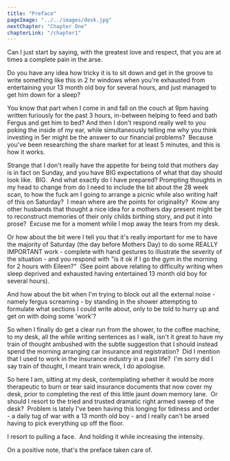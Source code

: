 ```yaml
---
title: "Preface"
pageImage: "../../images/desk.jpg"
nextChapter: "Chapter One"
chapterLink: "/chapter1"
---
```


Can I just start by saying, with the greatest love and respect, that you are at times a complete pain in the arse.

Do you have any idea how tricky it is to sit down and get in the groove to write something like this in 2 hr windows when you're exhausted from entertaining your 13 month old boy for several hours, and just managed to get him down for a sleep?

You know that part when I come in and fall on the couch at 9pm having written furiously for the past 3 hours, in-between helping to feed and bath Fergus and get him to bed? And then I don't respond really well to you poking the inside of my ear, while simultaneously telling me why you think investing in 5er might be the answer to our financial problems?  Because you've been researching the share market for at least 5 minutes, and this is how it works.

Strange that I don't really have the appetite for being told that mothers day is in fact on Sunday, and you have BIG expectations of what that day should look like.  BIG.  And what exactly do I have prepared? Prompting thoughts in my head to change from do I need to include the bit about the 28 week scan, to how the fuck am I going to arrange a picnic while also writing half of this on Saturday?  I mean where are the points for originality?  Know any other husbands that thought a nice idea for a mothers day present might be to reconstruct memories of their only childs birthing story, and put it into prose?  Excuse me for a moment while I mop away the tears from my desk.

Or how about the bit were I tell you that it's really important for me to have the majority of Saturday (the day before Mothers Day) to do some REALLY IMPORTANT work - complete with hand gestures to illustrate the severity of the situation - and you respond with "is it ok if I go the gym in the morning for 2 hours with Eileen?"  (See point above relating to difficulty writing when sleep deprived and exhausted having entertained 13 month old boy for several hours).

And how about the bit when I'm trying to block out all the external noise - namely fergus screaming - by standing in the shower attempting to formulate what sections I could write about, only to be told to hurry up and get on with doing some 'work'?

So when I finally do get a clear run from the shower, to the coffee machine, to my desk, all the while writing sentences as I walk, isn't it great to have my train of thought ambushed with the subtle suggestion that I should instead spend the morning arranging car insurance and registration?  Did I mention that I used to work in the insurance industry in a past life?  I'm sorry did I say train of thought, I meant train wreck, I do apologise.

So here I am, sitting at my desk, contemplating whether it would be more therapeutic to burn or tear said insurance documents that now cover my desk, prior to completing the rest of this little jaunt down memory lane.  Or should I resort to the tried and trusted dramatic right armed sweep of the desk?  Problem is lately I've been having this longing for tidiness and order - a daily tug of war with a 13 month old boy - and I really can't be arsed having to pick everything up off the floor.

I resort to pulling a face.  And holding it while increasing the intensity.

On a positive note, that's the preface taken care of.
